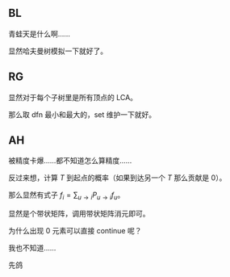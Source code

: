 ## BL
青蛙天是什么啊……

显然哈夫曼树模拟一下就好了。

## RG
显然对于每个子树里是所有顶点的 LCA。

那么取 dfn 最小和最大的，set 维护一下就好。

## AH
被精度卡爆……都不知道怎么算精度……

反过来想，计算 $T$ 到起点的概率（如果到达另一个 $T$ 那么贡献是 $0$）。

那么显然有式子 $f_i= \sum_{u \rightarrow i} P_{u \rightarrow i} f_u$。

显然是个带状矩阵，调用带状矩阵消元即可。

为什么出现 $0$ 元素可以直接 continue 呢？

我也不知道……

先鸽
